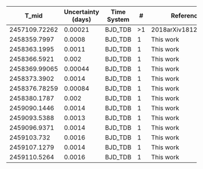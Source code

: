 |T_mid|Uncertainty (days)           |Time System|#                                            |Reference                           |
|-----|-----------------------------|-----------|---------------------------------------------|------------------------------------|
|2457109.72262|0.00021                      |BJD_TDB    |>1                                           |2018arXiv181209264A                 |
|2458359.7997|0.0008                       |BJD_TDB    |1                                            |This work                           |
|2458363.1995|0.0011                       |BJD_TDB    |1                                            |This work                           |
|2458366.5921|0.002                        |BJD_TDB    |1                                            |This work                           |
|2458369.99065|0.00044                      |BJD_TDB    |1                                            |This work                           |
|2458373.3902|0.0014                       |BJD_TDB    |1                                            |This work                           |
|2458376.78259|0.00084                      |BJD_TDB    |1                                            |This work                           |
|2458380.1787|0.002                        |BJD_TDB    |1                                            |This work                           |
|2459090.1446|0.0014                       |BJD_TDB    |1                                            |This work                           |
|2459093.5388|0.0013                       |BJD_TDB    |1                                            |This work                           |
|2459096.9371|0.0014                       |BJD_TDB    |1                                            |This work                           |
|2459103.732|0.0016                       |BJD_TDB    |1                                            |This work                           |
|2459107.1279|0.0014                       |BJD_TDB    |1                                            |This work                           |
|2459110.5264|0.0016                       |BJD_TDB    |1                                            |This work                           |
